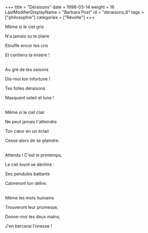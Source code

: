 +++
title = "Déraisons"
date = 1998-03-14
weight = 16
LastModifierDisplayName = "Barbara Post"
id = "deraisons_6"
tags = ["philosophie"]
categories = ["Révolte"]
+++

Même si le ciel gris

N'a jamais su te plaire

Etouffe encor tes cris

Et contiens ta misère !

 \
Au gré de tes saisons

Dis-moi ton infortune !

Tes folles déraisons

Masquent soleil et lune !

 \
Même si le ciel clair

Ne peut jamais t'atteindre

Ton cœur en un éclair

Cesse alors de se plaindre.

 \
Attends ! C'est le printemps,

Le ciel lourd se déchire :

Ses pendules battants

Calmeront ton délire.

 \
Même les mots humains

Trouveront leur promesse,

Donne-moi tes deux mains,

J'en bercerai l'ivresse !
